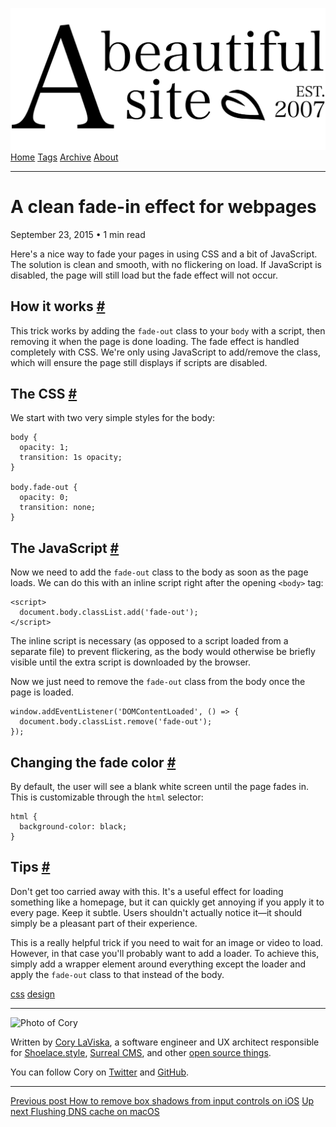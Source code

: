 <a href="../../index.html" class="header-link"><img src="../../images/logos/wordmark.svg" alt="A Beautiful Site" class="wordmark" /></a> <a href="../../index.html" class="nav-item">Home</a> <a href="../../tags/index.html" class="nav-item">Tags</a> <a href="../index.html" class="nav-item">Archive</a> <a href="../../about/index.html" class="nav-item">About</a>

---

# A clean fade-in effect for webpages

September 23, 2015 • 1 min read

Here's a nice way to fade your pages in using CSS and a bit of JavaScript. The solution is clean and smooth, with no flickering on load. If JavaScript is disabled, the page will still load but the fade effect will not occur.

## How it works <a href="#how-it-works" class="direct-link">#</a>

This trick works by adding the `fade-out` class to your `body` with a script, then removing it when the page is done loading. The fade effect is handled completely with CSS. We're only using JavaScript to add/remove the class, which will ensure the page still displays if scripts are disabled.

## The CSS <a href="#the-css" class="direct-link">#</a>

We start with two very simple styles for the body:

    body {
      opacity: 1;
      transition: 1s opacity;
    }

    body.fade-out {
      opacity: 0;
      transition: none;
    }

## The JavaScript <a href="#the-javascript" class="direct-link">#</a>

Now we need to add the `fade-out` class to the body as soon as the page loads. We can do this with an inline script right after the opening `<body>` tag:

    <script>
      document.body.classList.add('fade-out');
    </script>

The inline script is necessary (as opposed to a script loaded from a separate file) to prevent flickering, as the body would otherwise be briefly visible until the extra script is downloaded by the browser.

Now we just need to remove the `fade-out` class from the body once the page is loaded.

    window.addEventListener('DOMContentLoaded', () => {
      document.body.classList.remove('fade-out');
    });

## Changing the fade color <a href="#changing-the-fade-color" class="direct-link">#</a>

By default, the user will see a blank white screen until the page fades in. This is customizable through the `html` selector:

    html {
      background-color: black;
    }

## Tips <a href="#tips" class="direct-link">#</a>

Don't get too carried away with this. It's a useful effect for loading something like a homepage, but it can quickly get annoying if you apply it to every page. Keep it subtle. Users shouldn't actually notice it—it should simply be a pleasant part of their experience.

This is a really helpful trick if you need to wait for an image or video to load. However, in that case you'll probably want to add a loader. To achieve this, simply add a wrapper element around everything except the loader and apply the `fade-out` class to that instead of the body.

<a href="../../tags/css/index.html" class="post-tag">css</a> <a href="../../tags/design/index.html" class="post-tag">design</a>

---

<img src="http://0.gravatar.com/avatar/bf1b3b95fd5b096a3592247c29667b33?s=512" alt="Photo of Cory" class="avatar avatar-small" />

Written by [Cory LaViska](../../index-4.html), a software engineer and UX architect responsible for [Shoelace.style](https://shoelace.style/), [Surreal CMS](https://www.surrealcms.com/), and other [open source things](https://github.com/claviska).

You can follow Cory on [Twitter](https://twitter.com/claviska) and [GitHub](https://github.com/claviska).

---

<a href="../how-to-remove-box-shadows-from-input-controls-on-ios/index.html" class="post-nav-previous"><span class="small">Previous post</span> How to remove box shadows from input controls on iOS</a> <a href="../flush-dns-cache-on-os-x/index.html" class="post-nav-next"><span class="small">Up next</span> Flushing DNS cache on macOS</a>
